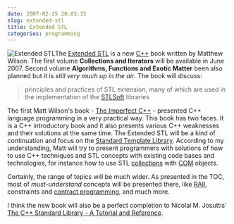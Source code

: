 ```yaml
---
date: 2007-02-25 20:03:15
slug: extended-stl
title: Extended STL
categories: programming
---
```


![Extended STL](http://synesis.com.au/publishing/xstl/xstlv1-thumb.jpg)The [Extended STL](http://extendedstl.com/) is a new [C++](http://en.wikipedia.org/wiki/C++) book written by Matthew Wilson. The first volume **Collections and Iterators** will be available in June 2007. Second volume **Algorithms, Functions and Exotic Matter** been also planned but it is _still very much up in the air_. The book will discuss:



> principles and practices of STL extension, many of which are used in the implementation of the [STLSoft](http://synesis.com.au/software/stlsoft/) libraries








The first Matt Wilson's book - [The Imperfect C++](http://www.imperfectcplusplus.com/) - presented C++ language programming in a very practical way. This book has two faces. It is a C++ introductory book and it also presents various C++ weaknesses and their solutions at the same time. The Extended STL will be a kind of continuation and focus on the [Standard Template Library](http://www.sgi.com/tech/stl/). According to my understanding, Matt will try to present programmers with solutions of how to use C++ techniques and STL concepts with existing code bases and technologies, for instance how to use STL [collections](http://www.sgi.com/tech/stl/Container.html) with [COM](http://en.wikipedia.org/wiki/Component_object_model) objects.





Certainly, the range of topics will be much wider. As presented in the TOC, most of _must-understand_ concepts will be presented there, like [RAII](http://en.wikipedia.org/wiki/RAII), constraints and [contract programming](http://www.artima.com/cppsource/deepspace.html), and much more.





I think the new book will also be a perfect completion to Nicolai M. Josuttis' [The C++ Standard Library - A Tutorial and Reference](http://www.josuttis.com/libbook/index.html).
